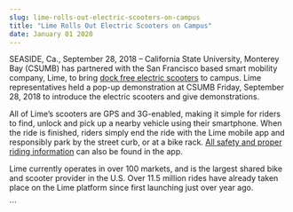 ```yaml
---
slug: lime-rolls-out-electric-scooters-on-campus
title: "Lime Rolls Out Electric Scooters on Campus"
date: January 01 2020
---
```


  
<p>
  SEASIDE, Ca., September 28, 2018 – California State University, Monterey Bay
  (CSUMB) has partnered with the San Francisco based smart mobility company,
  Lime, to bring
  <a href="https://csumb.edu/transportation/lime-s"
    >dock free electric scooters</a
  >
  to campus. Lime representatives held a pop-up demonstration at CSUMB Friday,
  September 28, 2018 to introduce the electric scooters and give demonstrations.
</p>
<p>
  All of Lime’s scooters are GPS and 3G-enabled, making it simple for riders to
  find, unlock and pick up a nearby vehicle using their smartphone. When the
  ride is finished, riders simply end the ride with the Lime mobile app and
  responsibly park by the street curb, or at a bike rack.
  <a href="https://www.li.me/how-to-lime"
    >All safety and proper riding information</a
  >
  can also be found in the app.
</p>
<p>
  Lime currently operates in over 100 markets, and is the largest shared bike
  and scooter provider in the U.S. Over 11.5 million rides have already taken
  place on the Lime platform since first launching just over year ago.
</p>
```
